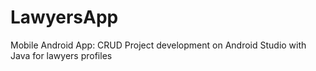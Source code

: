 # LawyersApp
Mobile Android App: CRUD Project development on Android Studio with Java for lawyers profiles

